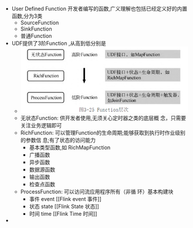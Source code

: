 - User Defined Function 开发者编写的函数,广义理解也包括已经定义好的内置函数,分为3类
	- SourceFunction
	- SinkFunction
	- 普通Function
- UDF提供了3阶Function ,从高到低分别是
	- ![image.png](../assets/image_1654764563107_0.png)
	- 无状态Function: 供开发者使用,无须关心定时器之类的底层概
	  念，只需要关注业务逻辑即可
	- RichFunction: 可以管理Function的生命周期;能够获取到执行时作业级别的参数信
	  息;有了状态的访问能力
		- 基本类型函数,如 RichMapFunction
		- 广播函数
		- 异步函数
		- 数据源函数
		- 输出函数
		- 检查点函数
	- ProcessFunction: 可以访问流应用程序所有（非循
	  环）基本构建块
		- 事件 event [[Flink event 事件]]
		- 状态 state [[Flink State 状态]]
		- 时间 time [[Flink Time 时间]]
-